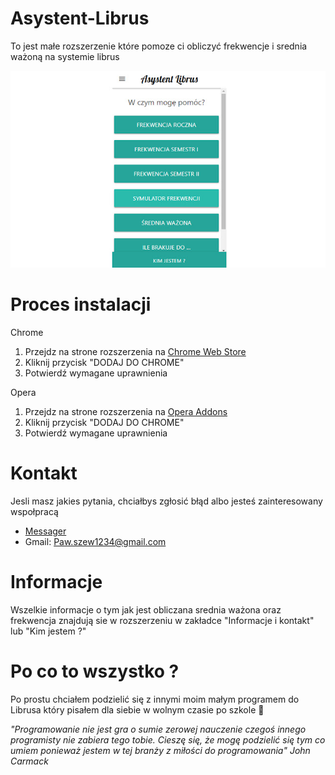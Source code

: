 # Asystent-Librus

To jest małe rozszerzenie które pomoze ci obliczyć frekwencje i srednia ważoną na systemie librus

![Asystent-Librus](https://raw.githubusercontent.com/pasjonatprogramowania/Asystent-LIbrus/master/img/titleImage.jpg)

# Proces instalacji

Chrome
1. Przejdz na strone rozszerzenia na [Chrome Web Store](https://chrome.google.com/webstore/detail/asystent-librus-frekwencj/ignllhpmbnggadkmfabibalgmednlhom)
2. Kliknij przycisk "DODAJ DO CHROME"
3. Potwierdź wymagane uprawnienia

Opera
1. Przejdz na strone rozszerzenia na [Opera Addons](https://addons.opera.com/pl/extensions/details/asystent-librus-frekwencja-i-srednia/)
2. Kliknij przycisk "DODAJ DO CHROME"
3. Potwierdź wymagane uprawnienia

# Kontakt

Jesli masz jakies pytania, chciałbys zgłosić błąd albo jesteś zainteresowany wspołpracą

* [Messager](https://www.messenger.com/t/100011516688455)
* Gmail: Paw.szew1234@gmail.com

# Informacje
Wszelkie informacje o tym jak jest obliczana srednia ważona oraz frekwencja znajdują sie w rozszerzeniu w zakładce "Informacje i kontakt" lub "Kim jestem ?"

# Po co to wszystko ?

Po prostu chciałem podzielić się z innymi moim małym programem do Librusa który pisałem dla siebie w wolnym czasie po szkole 🙂

*"Programowanie nie jest gra o sumie zerowej nauczenie czegoś innego programisty nie zabiera tego tobie. Cieszę się, że mogę podzielić się tym co umiem ponieważ jestem w tej branży z miłości do programowania" John Carmack*


